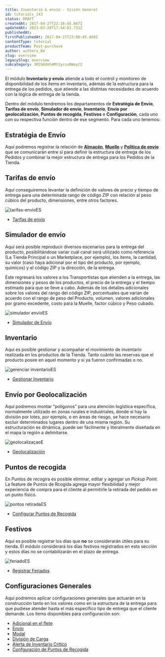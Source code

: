 ```yaml
---
title: Inventario & envío - Visión General
id: tutorials_143
status: DRAFT
createdAt: 2017-04-27T22:16:45.667Z
updatedAt: 2023-03-20T17:44:01.731Z
publishedAt: 
firstPublishedAt: 2017-04-27T23:00:45.469Z
contentType: tutorial
productTeam: Post-purchase
author: authors_84
slug: overview
legacySlug: overview
subcategory: 3RSSKdmS4MY2ycsu8WoyC2
---
```


El módulo **Inventario y envío** atiende a todo el control y monitoreo de disponibilidad de los ítems en inventario, además de la estructura para la entrega de los pedidos, que atiende a las distintas necesidades de acuerdo con la lógica de entrega de la tienda.

Dentro del módulo tendremos los departamentos de **Estratégia de Envío**, **Tarifas de envío**, **Simulador de envío**, **Inventario**, **Envío por geolocalización**, **Puntos de recogida**, **Festivos** e **Configuración**, cada uno con su respectiva función dentro de ese segmento. Para cada uno tenemos:

## Estratégia de Envío

Aquí podremos registrar la relación de **[Almacén](https://help.vtex.com/es/tutorial/almacen--6oIxvsVDTtGpO7y6zwhGpb)**, **[Muelle](https://help.vtex.com/es/tutorial/muelles--5DY8xHEjOLYDVL41Urd5qj)** y **[Política de envío](https://help.vtex.com/es/tutorial/politica-de-envio--tutorials_140)** que se comunicarán entre sí para definir la estructura de entrega de los Pedidos y combinar la mejor estructura de entrega para los Pedidos de la Tienda. 

## Tarifas de envío

Aquí conseguiremos levantar la definición de valores de precio y tiempo de entrega para una determinada rango de código ZIP con relación al peso cúbico del producto, dimensiones, entre otros factores. 

![tarifas-envioES](https://images.ctfassets.net/alneenqid6w5/6BuxCyz2bujSpqx9Mq0CcZ/c390be3b109d17a73293fc3e7b3a9105/tarifas_envioES.png)

- [Tarifas de envío](https://help.vtex.com/es/tutorial/shipping-rates--1Balpg3rv0854udEPedvMM)

## Simulador de envío

Aquí será posible reproducir diversos escenarios para la entrega del producto, posibilitándose variar cuál canal será utilizado como referencia (La Tienda Principal o un Marketplace, por ejemplo), los ítems, la cantidad, su valor (caso haya adicional por el tipo del producto, por ejemplo, químicos) y el código ZIP y la dirección, de la entrega. 

Éste regresará los valores a los Transportistas que atienden a la entrega, las dimensiones y pesos de los productos, el precio de la entrega y el tiempo estimado para que se lleve a cabo. Además de los detalles adicionales sobre los valores del rango del código ZIP, porcentuales que varían de acuerdo con el rango de peso del Producto, volumen, valores adicionales por gramo excedente, costo para la Muelle, factor cúbico y Peso cubado.

![simulador envioES](https://images.ctfassets.net/alneenqid6w5/5Chp5OU2vGVkHDXtQEayoL/6cc66af540be3895ae3af7c9c842dde7/simulador_envioES.png)
- [Simulador de Envío](/es/tutorial/simulacion-de-flete)

## Inventario

Aquí es posible gestionar y acompañar el movimiento de inventario realizada en los productos de la Tienda. Tanto cuánto las reservas que el producto posee en aquel momento y si ya fueron confirmadas o no.

![gerenciar inventarioES](https://images.ctfassets.net/alneenqid6w5/7DXfGBySZsZmejB31WQBRK/7e629760904e66633a91146d74539a2c/gerenciar_inventarioES.png)
- [Gestionar Inventario](/es/tutorial/gestionar-items-en-inventario)

## Envío por Geolocalización

Aquí podremos montar “polígonos” para una atención logística específica, normalmente utilizado en zonas rurales e industriales, donde si hay la división por lotes, por ejemplo, o en áreas de riesgo, se hace necesario excluir determinados lugares dentro de una misma región. Su estructuración es dinámica, puede ser fácilmente y literalmente diseñada en el mapa la región a delimitarse. 

![geolocalizaçaoE](https://images.ctfassets.net/alneenqid6w5/4UrlnVmhHGhR2XEWU8bOwx/9e7f47a52db4e4234728b526cebdda4f/geolocaliza__aoES.png)
- [Geolocalización](/es/tutorial/gestionar-geolocalizacion)

## Puntos de recogida

En Puntos de recogira es posible eliminar, editar y agregar un *Pickup Point*. La feature de Puntos de Rcogida agrega mayor flexibilidad y mejor experiencia de compra para el cliente al permitirle la retirada del pedido en un punto físico.

![pontos retiradaES](https://images.ctfassets.net/alneenqid6w5/t58ChaH55346tKGLDD1wu/87f4cf5a13e62bccf5980e93e4f440ee/pontos_retiradaES.png)
- [Configurar Puntos de Recogida](http://help.vtex.com/es/tutorial/configurar-puntos-de-recogida-pickup-points)

## Festivos

Aquí es posible registrar los días que **no** se considerarán útiles para su tienda. El módulo considerará los días festivos registrados en esta sección y estos días no se contabilizarán en el plazo de entrega.

![feriadoES](https://images.ctfassets.net/alneenqid6w5/naLgWqy2UVusNnzG9FdUc/8de4f976d60f5668a12c8537cff0b9d8/feriadoES.png)
- [Registrar Feriados](http://help.vtex.com/es/tutorial/registrar-feriados)

## Configuraciones Generales

Aquí podremos aplicar configuraciones generales que actuarán en la construcción tanto en los valores como en la estructura de la entrega para que pudiese atender hasta el más específico tipo de entrega que el cliente demande. 
Los items disponibles para configuración son:

- [Adicional en el flete](https://help.vtex.com/es/tutorial/adicionales-de-flete--2vqGwMn0LabkOHY6zSHYNV)
- [Envío](https://help.vtex.com/es/tutorial/configurar-grupos-de-envio--tutorials_118)
- [Modal](/es/tutorial/como-se-maneja-el-modal)
- [División de Carga](/es/tutorial/como-se-maneja-el-reparto-de-carga)
- [Alerta de Inventario Crítico](http://help.vtex.com/es/tutorial/configurar-la-alerta%20de%20Stock%20Cr%C3%ADtico)
- [Confguración de Puntos de Recogida](http://help.vtex.com/es/tutorial/configurar-puntos-de-recogida-pickup-points)

